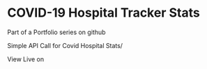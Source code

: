 # COVID-19 Hospital Tracker Stats

Part of a Portfolio series on github

Simple API Call for Covid Hospital Stats/

View Live on
